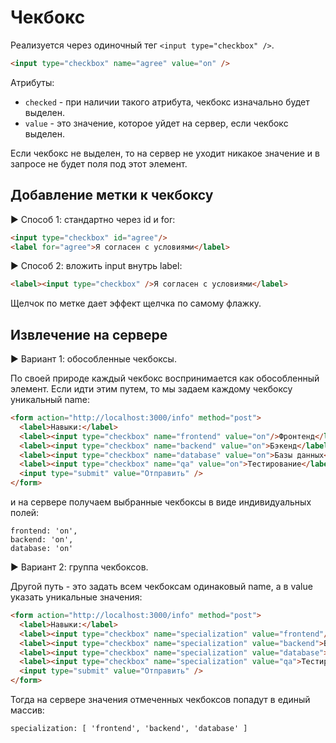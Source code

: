 # Чекбокс

Реализуется через одиночный тег `<input type="checkbox" />`.

```html
<input type="checkbox" name="agree" value="on" />
```

Атрибуты:

* `checked` - при наличии такого атрибута, чекбокс изначально будет выделен.
* `value` - это значение, которое уйдет на сервер, если чекбокс выделен.

Если чекбокс не выделен, то на сервер не уходит никакое значение и в запросе не будет поля под этот элемент.

## Добавление метки к чекбоксу

► Способ 1: стандартно через id и for:

```html
<input type="checkbox" id="agree"/>
<label for="agree">Я согласен с условиями</label>
```

► Способ 2: вложить input внутрь label:

```html
<label><input type="checkbox" />Я согласен с условиями</label>
```

Щелчок по метке дает эффект щелчка по самому флажку.

## Извлечение на сервере

► Вариант 1: обособленные чекбоксы.

По своей природе каждый чекбокс воспринимается как обособленный элемент. Если идти этим путем, то мы задаем каждому чекбоксу уникальный name:

```html
<form action="http://localhost:3000/info" method="post">
  <label>Навыки:</label>
  <label><input type="checkbox" name="frontend" value="on"/>Фронтенд</label>
  <label><input type="checkbox" name="backend" value="on">Бэкенд</label>
  <label><input type="checkbox" name="database" value="on">Базы данных</label>
  <label><input type="checkbox" name="qa" value="on">Тестирование</label>
  <input type="submit" value="Отправить" />
</form>
```

и на сервере получаем выбранные чекбоксы в виде индивидуальных полей:

```
frontend: 'on',
backend: 'on',
database: 'on'
```

► Вариант 2: группа чекбоксов.

Другой путь - это задать всем чекбоксам одинаковый name, а в value указать уникальные значения:

```html
<form action="http://localhost:3000/info" method="post">
  <label>Навыки:</label>
  <label><input type="checkbox" name="specialization" value="frontend"/>Фронтенд</label>
  <label><input type="checkbox" name="specialization" value="backend">Бэкенд</label>
  <label><input type="checkbox" name="specialization" value="database">Базы данных</label>
  <label><input type="checkbox" name="specialization" value="qa">Тестирование</label>
  <input type="submit" value="Отправить" />
</form>
```

Тогда на сервере значения отмеченных чекбоксов попадут в единый массив:

```
specialization: [ 'frontend', 'backend', 'database' ]
```

